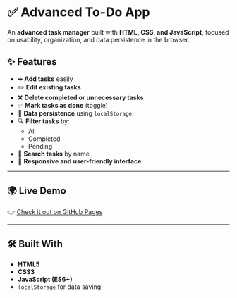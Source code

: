 # ✅ Advanced To-Do App

An **advanced task manager** built with **HTML, CSS, and JavaScript**, focused on usability, organization, and data persistence in the browser.

## ✨ Features

-   ➕ **Add tasks** easily
-   ✏️ **Edit existing tasks**
-   ❌ **Delete completed or unnecessary tasks**
-   ✅ **Mark tasks as done** (toggle)
-   💾 **Data persistence** using `localStorage`
-   🔍 **Filter tasks** by:
    -   All
    -   Completed
    -   Pending
-   🔎 **Search tasks** by name
-   🎨 **Responsive and user-friendly interface**

---

## 🌍 Live Demo

👉 [Check it out on GitHub Pages](https://lincolnsadler.github.io/todo-avancado/)

---

## 🛠️ Built With

-   **HTML5**
-   **CSS3**
-   **JavaScript (ES6+)**
-   `localStorage` for data saving
